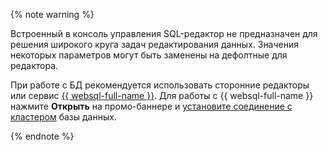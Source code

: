 {% note warning %}

Встроенный в консоль управления SQL-редактор не предназначен для решения широкого круга задач редактирования данных. Значения некоторых параметров могут быть заменены на дефолтные для редактора.

При работе с БД рекомендуется использовать сторонние редакторы или сервис [{{ websql-full-name }}](../../websql/). Для работы с {{ websql-full-name }} нажмите **Открыть** на промо-баннере и [установите соединение с кластером](../../../websql/operations/connect.md##connect-cluster) базы данных.

{% endnote %}
